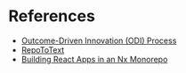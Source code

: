 # References

- [Outcome-Driven Innovation (ODI) Process](https://strategyn.com/outcome-driven-innovation-process)
- [RepoToText](https://github.com/GeekyGhost/RepoToText)
- [Building React Apps in an Nx Monorepo](https://nx.dev/getting-started/tutorials/react-monorepo-tutorial)
